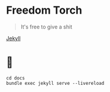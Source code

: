 # Freedom Torch

> It's free to give a shit


[Jekyll]





[Open an Issue]: https://github.com/kevando/congress/issues
[Jekyll]: https://jekyllrb.com/docs/themes/#overriding-theme-defaults





# 🗽

```
cd docs
bundle exec jekyll serve --livereload

```